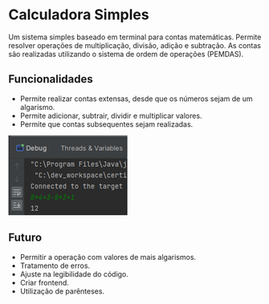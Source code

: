 # Calculadora Simples

Um sistema simples baseado em terminal para contas matemáticas. Permite resolver operações de multiplicação, divisão, adição e subtração. As contas são realizadas utilizando o sistema de ordem de operações (PEMDAS).

## Funcionalidades

- Permite realizar contas extensas, desde que os números sejam de um algarismo.
- Permite adicionar, subtrair, dividir e multiplicar valores.
- Permite que contas subsequentes sejam realizadas.

![Conta extensa com diferentes tipos de operações](./images/terminal.png)

## Futuro

- Permitir a operação com valores de mais algarismos.
- Tratamento de erros.
- Ajuste na legibilidade do código.
- Criar frontend.
- Utilização de parênteses.
